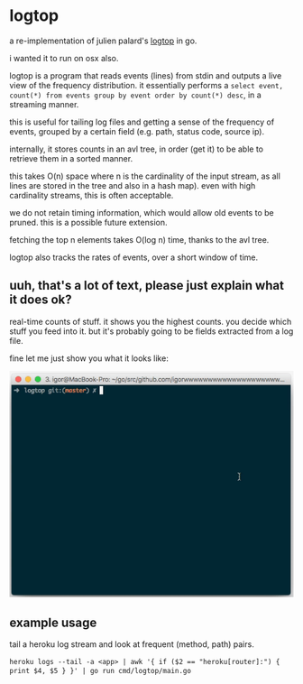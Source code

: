 # logtop

a re-implementation of julien palard's [logtop](https://github.com/JulienPalard/logtop) in go.

i wanted it to run on osx also.

logtop is a program that reads events (lines) from stdin and outputs a live view of the frequency distribution. it essentially performs a `select event, count(*) from events group by event order by count(*) desc`, in a streaming manner.

this is useful for tailing log files and getting a sense of the frequency of events, grouped by a certain field (e.g. path, status code, source ip).

internally, it stores counts in an avl tree, in order (get it) to be able to retrieve them in a sorted manner.

this takes O(n) space where n is the cardinality of the input stream, as all lines are stored in the tree and also in a hash map). even with high cardinality streams, this is often acceptable.

we do not retain timing information, which would allow old events to be pruned. this is a possible future extension.

fetching the top n elements takes O(log n) time, thanks to the avl tree.

logtop also tracks the rates of events, over a short window of time.

## uuh, that's a lot of text, please just explain what it does ok?

real-time counts of stuff. it shows you the highest counts. you decide which stuff you feed into it. but it's probably going to be fields extracted from a log file.

fine let me just show you what it looks like:

![animated gif showing the tool in action](demo.gif)

## example usage

tail a heroku log stream and look at frequent (method, path) pairs.

```
heroku logs --tail -a <app> | awk '{ if ($2 == "heroku[router]:") { print $4, $5 } }' | go run cmd/logtop/main.go
```
